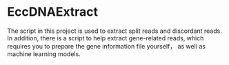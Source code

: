 # EccDNAExtract
The script in this project is used to extract split reads and discordant reads. In addition, there is a script to help extract gene-related reads, which requires you to prepare the gene information file yourself， as well as machine learning models.
